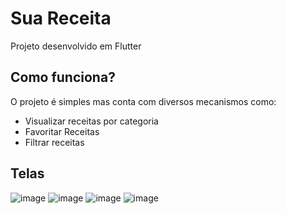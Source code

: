 # Sua Receita

Projeto desenvolvido em Flutter

## Como funciona?

O projeto é simples mas conta com diversos mecanismos como:

- Visualizar receitas por categoria
- Favoritar Receitas
- Filtrar receitas

## Telas
![image](https://user-images.githubusercontent.com/100805583/215642407-dc19c605-37a5-4bf1-a162-34f7b9146d63.png)
![image](https://user-images.githubusercontent.com/100805583/215642588-3ac71de8-f6db-436c-bec3-c157f6680f5c.png)
![image](https://user-images.githubusercontent.com/100805583/215642777-c0020be3-c874-477d-a3a1-4f0aa0dc8670.png)
![image](https://user-images.githubusercontent.com/100805583/215642908-a8adb553-121a-4b63-bfef-b75f374df026.png)

